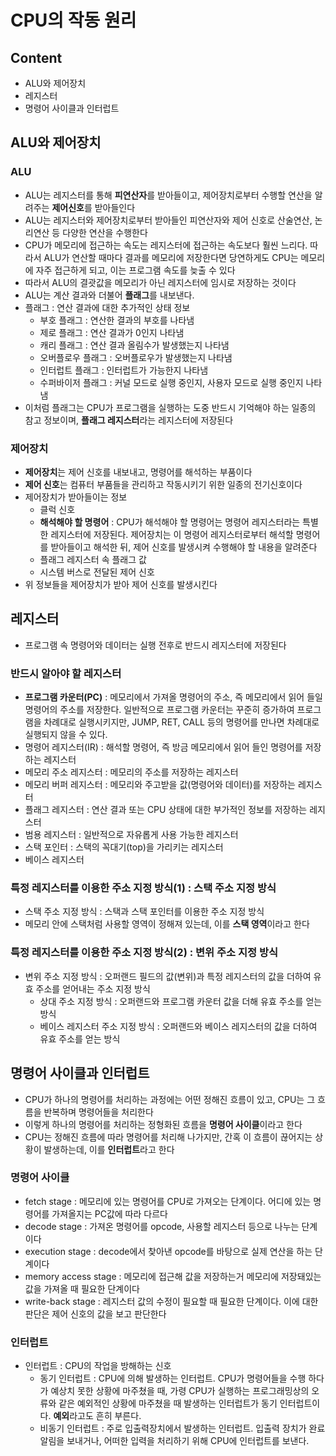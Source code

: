 # CPU의 작동 원리

## Content
- ALU와 제어장치
- 레지스터
- 명령어 사이클과 인터럽트

## ALU와 제어장치

### ALU
- ALU는 레지스터를 통해 **피연산자**를 받아들이고, 제어장치로부터 수행할 연산을 알려주는 **제어신호**를 받아들인다
- ALU는 레지스터와 제어장치로부터 받아들인 피연산자와 제어 신호로 산술연산, 논리연산 등 다양한 연산을 수행한다
- CPU가 메모리에 접근하는 속도는 레지스터에 접근하는 속도보다 훨씬 느리다. 따라서 ALU가 연산할 때마다 결과를 메모리에 저장한다면 당연하게도
CPU는 메모리에 자주 접근하게 되고, 이는 프로그램 속도를 늦출 수 있다
- 따라서 ALU의 결괏값을 메모리가 아닌 레지스터에 임시로 저장하는 것이다   
- ALU는 계산 결과와 더불어 **플래그**를 내보낸다.
- 플래그 : 연산 결과에 대한 추가적인 상태 정보
  - 부호 플래그 : 연산한 결과의 부호를 나타냄
  - 제로 플래그 : 연산 결과가 0인지 나타냄
  - 캐리 플래그 : 연산 결과 올림수가 발생했는지 나타냄
  - 오버플로우 플래그 : 오버플로우가 발생했는지 나타냄
  - 인터럽트 플래그 : 인터럽트가 가능한지 나타냄
  - 수퍼바이저 플래그 : 커널 모드로 실행 중인지, 사용자 모드로 실행 중인지 나타냄
- 이처럼 플래그는 CPU가 프로그램을 실행하는 도중 반드시 기억해야 하는 일종의 참고 정보이며, **플래그 레지스터**라는 레지스터에 저장된다

### 제어장치
- **제어장치**는 제어 신호를 내보내고, 명령어를 해석하는 부품이다
- **제어 신호**는 컴퓨터 부품들을 관리하고 작동시키기 위한 일종의 전기신호이다
- 제어장치가 받아들이는 정보
  - 클럭 신호
  - **해석해야 할 명령어** : CPU가 해석해야 할 명령어는 명령어 레지스터라는 특별한 레지스터에 저장된다. 제어장치는 이 명령어 레지스터로부터 해석할 명령어를 받아들이고
  해석한 뒤, 제어 신호를 발생시켜 수행해야 할 내용을 알려준다
  - 플래그 레지스터 속 플래그 값
  - 시스템 버스로 전달된 제어 신호
- 위 정보들을 제어장치가 받아 제어 신호를 발생시킨다

## 레지스터
- 프로그램 속 명령어와 데이터는 실행 전후로 반드시 레지스터에 저장된다

### 반드시 알아야 할 레지스터 
- **프로그램 카운터(PC)** : 메모리에서 가져올 명령어의 주소, 즉 메모리에서 읽어 들일 명령어의 주소를 저장한다. 일반적으로 프로그램 카운터는 꾸준히 증가하여 프로그램을
차례대로 실행시키지만, JUMP, RET, CALL 등의 명령어를 만나면 차례대로 실행되지 않을 수 있다.
- 명령어 레지스터(IR) : 해석할 명령어, 즉 방금 메모리에서 읽어 들인 명령어를 저장하는 레지스터
- 메모리 주소 레지스터 : 메모리의 주소를 저장하는 레지스터
- 메모리 버퍼 레지스터 : 메모리와 주고받을 값(명령어와 데이터)를 저장하는 레지스터
- 플래그 레지스터 : 연산 결과 또는 CPU 상태에 대한 부가적인 정보를 저장하는 레지스터
- 범용 레지스터 : 일반적으로 자유롭게 사용 가능한 레지스터
- 스택 포인터 : 스택의 꼭대기(top)을 가리키는 레지스터
- 베이스 레지스터

### 특정 레지스터를 이용한 주소 지정 방식(1) : 스택 주소 지정 방식
- 스택 주소 지정 방식 : 스택과 스택 포인터를 이용한 주소 지정 방식
- 메모리 안에 스택처럼 사용할 영역이 정해져 있는데, 이를 **스택 영역**이라고 한다

### 특정 레지스터를 이용한 주소 지정 방식(2) : 변위 주소 지정 방식
- 변위 주소 지정 방식 : 오퍼랜드 필드의 값(변위)과 특정 레지스터의 값을 더하여 유효 주소를 얻어내는 주소 지정 방식
  - 상대 주소 지정 방식 : 오퍼랜드와 프로그램 카운터 값을 더해 유효 주소를 얻는 방식
  - 베이스 레지스터 주소 지정 방식 : 오퍼랜드와 베이스 레지스터의 값을 더하여 유효 주소를 얻는 방식
  
## 명령어 사이클과 인터럽트
- CPU가 하나의 명령어를 처리하는 과정에는 어떤 정해진 흐름이 있고, CPU는 그 흐름을 반복하며 명령어들을 처리한다
- 이렇게 하나의 명령어를 처리하는 정형화된 흐름을 **명령어 사이클**이라고 한다
- CPU는 정해진 흐름에 따라 명령어를 처리해 나가지만, 간혹 이 흐름이 끊어지는 상황이 발생하는데, 이를 **인터럽트**라고 한다

### 명령어 사이클
- fetch stage : 메모리에 있는 명령어를 CPU로 가져오는 단계이다. 어디에 있는 명령어를 가져올지는 PC값에 따라 다르다
- decode stage : 가져온 명령어를 opcode, 사용할 레지스터 등으로 나누는 단계이다
- execution stage : decode에서 찾아낸 opcode를 바탕으로 실제 연산을 하는 단계이다
- memory access stage : 메모리에 접근해 값을 저장하는거 메모리에 저장돼있는 값을 가져올 때 필요한 단계이다
- write-back stage : 레지스터 값의 수정이 필요할 때 필요한 단계이다. 이에 대한 판단은 제어 신호의 값을 보고 판단한다

### 인터럽트
- 인터럽트 : CPU의 작업을 방해하는 신호
  - 동기 인터럽트 : CPU에 의해 발생하는 인터럽트. CPU가 명령어들을 수행 하다가 예상치 못한 상황에 마주쳤을 때, 가령 CPU가 실행하는 프로그래밍상의 오류와 같은 예외적인
  상황에 마주쳤을 때 발생하는 인터럽트가 동기 인터럽트이다. **예외**라고도 흔히 부른다.
  - 비동기 인터럽트 : 주로 입출력장치에서 발생하는 인터럽트. 입출력 장치가 완료 알림을 보내거나, 어떠한 입력을 처리하기 위해 CPU에 인터럽트를 보낸다. 
